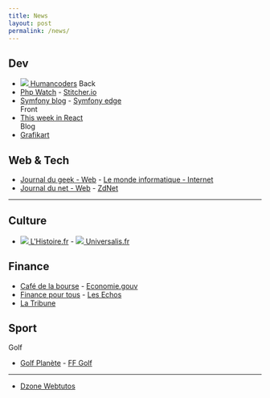 ```yaml
---
title: News
layout: post 
permalink: /news/ 
---
```


## Dev
- [![](https://news.humancoders.com/assets/favicon-1c28b03a545044e5cf5e0ae8a7b441b1520a9dde57727c86e657f4212fba9c83.ico) Humancoders](https://news.humancoders.com)
Back
- [Php Watch](https://php.watch) - [Stitcher.io](https://stitcher.io)  
- [Symfony blog](https://symfony.com/blog) - [Symfony edge](https://symfony.com/blog/category/living-on-the-edge)  
Front
- [This week in React](https://thisweekinreact.com/articles)  
Blog
- [Grafikart](https://grafikart.fr/blog)

## Web & Tech
- [Journal du geek - Web](https://www.journaldugeek.com/category/sur-le-web) - [Le monde informatique - Internet](https://www.lemondeinformatique.fr/internet-et-e-business-11.html)
- [Journal du net - Web](https://www.journaldunet.com/web-tech) - [ZdNet](https://www.zdnet.fr)

---

## Culture
- [![](https://www.lhistoire.fr/themes/custom/lhistoire/favicon.ico) L'Histoire.fr](https://www.lhistoire.fr) - [![](https://www.encyclopaedia-universalis.fr/blog/wp-content/uploads/2017/10/cropped-fav-icon-32x32.png) Universalis.fr](https://www.universalis.fr)

## Finance
- [Café de la bourse](https://www.cafedelabourse.com) - [Economie.gouv](https://www.economie.gouv.fr)  
- [Finance pour tous](https://www.lafinancepourtous.com) - [Les Echos](https://www.lesechos.fr)  
- [La Tribune](https://www.latribune.fr)

## Sport
Golf
- [Golf Planète](https://www.golfplanete.com) - [FF Golf](https://www.ffgolf.org)  

---

- [Dzone Webtutos](https://dzone.com/web-development-programming-tutorials-tools-news)
